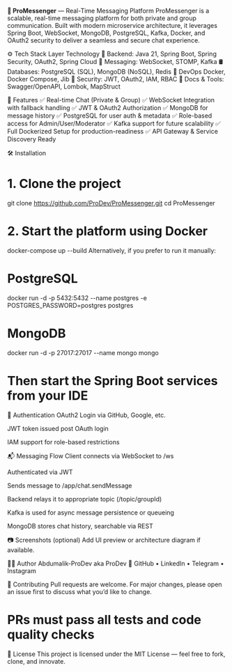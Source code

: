 **📨 ProMessenger** — Real-Time Messaging Platform
ProMessenger is a scalable, real-time messaging platform for both private and group communication. Built with modern microservice architecture, it leverages Spring Boot, WebSocket, MongoDB, PostgreSQL, Kafka, Docker, and OAuth2 security to deliver a seamless and secure chat experience.

⚙️ Tech Stack
Layer	Technology
🧠 Backend:	Java 21, Spring Boot, Spring Security, OAuth2, Spring Cloud
💬 Messaging:	WebSocket, STOMP, Kafka
🛢️ Databases:	PostgreSQL (SQL), MongoDB (NoSQL), Redis
🐳 DevOps	Docker, Docker Compose, Jib
🔐 Security:	JWT, OAuth2, IAM, RBAC
🧪 Docs & Tools:	Swagger/OpenAPI, Lombok, MapStruct

🚀 Features
✅ Real-time Chat (Private & Group)
✅ WebSocket Integration with fallback handling
✅ JWT & OAuth2 Authorization
✅ MongoDB for message history
✅ PostgreSQL for user auth & metadata
✅ Role-based access for Admin/User/Moderator
✅ Kafka support for future scalability
✅ Full Dockerized Setup for production-readiness
✅ API Gateway & Service Discovery Ready

🛠️ Installation

# 1. Clone the project
git clone https://github.com/ProDev/ProMessenger.git
cd ProMessenger

# 2. Start the platform using Docker
docker-compose up --build
Alternatively, if you prefer to run it manually:

# PostgreSQL
docker run -d -p 5432:5432 --name postgres -e POSTGRES_PASSWORD=postgres postgres

# MongoDB
docker run -d -p 27017:27017 --name mongo mongo

# Then start the Spring Boot services from your IDE
🔐 Authentication
OAuth2 Login via GitHub, Google, etc.

JWT token issued post OAuth login

IAM support for role-based restrictions

📬 Messaging Flow
Client connects via WebSocket to /ws

Authenticated via JWT

Sends message to /app/chat.sendMessage

Backend relays it to appropriate topic (/topic/groupId)

Kafka is used for async message persistence or queueing

MongoDB stores chat history, searchable via REST

📷 Screenshots (optional)
Add UI preview or architecture diagram if available.

👨‍💻 Author
Abdumalik-ProDev aka ProDev
🔗 GitHub • LinkedIn • Telegram • Instagram

🤝 Contributing
Pull requests are welcome. For major changes, please open an issue first to discuss what you’d like to change.

# PRs must pass all tests and code quality checks
📜 License
This project is licensed under the MIT License — feel free to fork, clone, and innovate.

